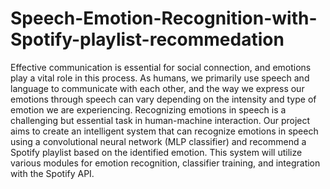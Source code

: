 # Speech-Emotion-Recognition-with-Spotify-playlist-recommedation

Effective communication is essential for social connection, and emotions play a vital role in this process. 
As humans, we primarily use speech and language to communicate with each other, and the way we express our emotions through speech can vary depending on the intensity and type of emotion we are experiencing. 
Recognizing emotions in speech is a challenging but essential task in human-machine interaction. Our project aims to create an intelligent system that can recognize emotions in speech using a convolutional neural network (MLP classifier) and recommend a Spotify playlist based on the identified emotion. This system will utilize various modules for emotion recognition, classifier training, and integration with the Spotify API.

